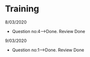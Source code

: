 # Training
 8/03/2020
- Question no:4-->Done.
Review Done

9/03/2020
- Question no:1-->Done.
 Review Done



